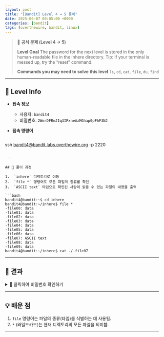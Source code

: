 ```yaml
---
layout: post
title: "[Bandit] Level 4 → 5 풀이"
date: 2025-06-07 09:05:00 +0900
categories: [bandit]
tags: [overthewire, bandit, linux]
---
```


> 📝 **공식 문제 (Level 4 → 5)**
>
> **Level Goal**
> The password for the next level is stored in the only human-readable file in the inhere directory. Tip: if your terminal is messed up, try the “reset” command.
>
> **Commands you may need to solve this level**
> `ls`, `cd`, `cat`, `file`, `du`, `find`

---

## 🔐 Level Info

- **접속 정보**
  - 사용자: `bandit4`
  - 비밀번호: `2WmrDFRmJIq3IPxneAaMGhap0pFhF3NJ`
  
- **접속 명령어**

  ```bash
ssh bandit4@bandit.labs.overthewire.org -p 2220
  ```

---

## 🧪 풀이 과정

1.  `inhere` 디렉토리로 이동
2.  `file *` 명령어로 모든 파일의 종류를 확인
3.  `ASCII text` 타입으로 확인된 사람이 읽을 수 있는 파일의 내용을 출력

```bash
bandit4@bandit:~$ cd inhere
bandit4@bandit:~/inhere$ file *
-file00: data
-file01: data
-file02: data
-file03: data
-file04: data
-file05: data
-file06: data
-file07: ASCII text
-file08: data
-file09: data
bandit4@bandit:~/inhere$ cat ./-file07
```

---

## 🎯 결과

<details markdown="1">
<summary>👀 클릭하여 비밀번호 확인하기</summary>

```
4oQYVPkxZOOEOO5pTW81FB8j8lxXGUQw
```

</details>

---

## 💡 배운 점

1. `file` 명령어는 파일의 종류(타입)를 식별하는 데 사용됨.
2. `*` (와일드카드)는 현재 디렉토리의 모든 파일을 의미함.

<hr class="short-rule">